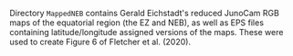 Directory `MappedNEB` contains Gerald Eichstadt's reduced JunoCam RGB maps of
the equatorial region (the EZ and NEB), as well as EPS files containing
latitude/longitude assigned versions of the maps.  These were used to create
Figure 6 of Fletcher et al. (2020).
